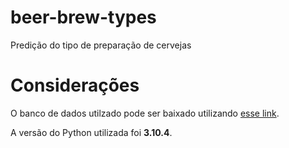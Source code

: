 # beer-brew-types
Predição do tipo de preparação de cervejas


Considerações
=============

O banco de dados utilzado pode ser baixado utilizando [esse link](https://www.kaggle.com/datasets/jtrofe/beer-recipes).

A versão do Python utilizada foi **3.10.4**.